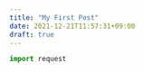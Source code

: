 ```yaml
---
title: "My First Post"
date: 2021-12-21T11:57:31+09:00
draft: true
---
```


```python
import request
```